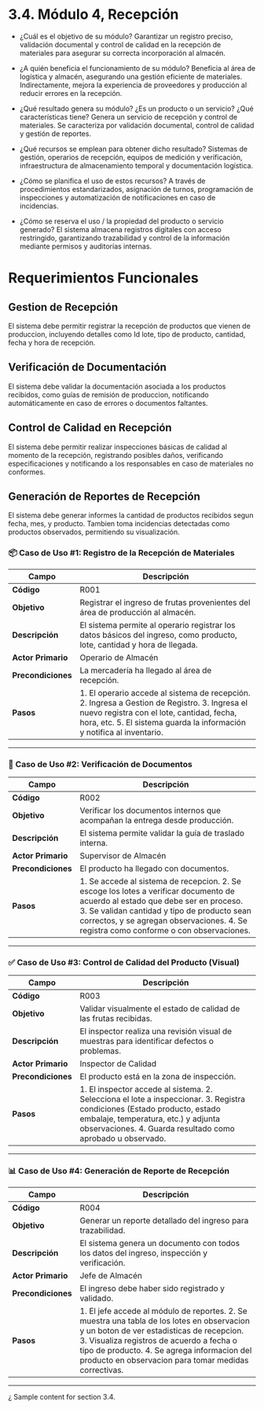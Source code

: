 # 3.4. Módulo 4, Recepción

- ¿Cuál es el objetivo de su módulo?
Garantizar un registro preciso, validación documental y control de calidad en la recepción de materiales para asegurar su correcta incorporación al almacén.

- ¿A quién beneficia el funcionamiento de su módulo?
Beneficia al área de logística y almacén, asegurando una gestión eficiente de materiales. Indirectamente, mejora la experiencia de proveedores y producción al reducir errores en la recepción.

- ¿Qué resultado genera su módulo? ¿Es un producto o un servicio? ¿Qué características tiene?
Genera un servicio de recepción y control de materiales. Se caracteriza por validación documental, control de calidad y gestión de reportes.

- ¿Qué recursos se emplean para obtener dicho resultado?
Sistemas de gestión, operarios de recepción, equipos de medición y verificación, infraestructura de almacenamiento temporal y documentación logística.

- ¿Cómo se planifica el uso de estos recursos?
A través de procedimientos estandarizados, asignación de turnos, programación de inspecciones y automatización de notificaciones en caso de incidencias.

- ¿Cómo se reserva el uso / la propiedad del producto o servicio generado?
El sistema almacena registros digitales con acceso restringido, garantizando trazabilidad y control de la información mediante permisos y auditorías internas.
# Requerimientos Funcionales  

## Gestion de Recepción  
El sistema debe permitir registrar la recepción de productos que vienen de produccion, incluyendo detalles como Id lote, tipo de producto, cantidad, fecha y hora de recepción.

## Verificación de Documentación  
El sistema debe validar la documentación asociada a los productos recibidos, como guías de remisión de produccion, notificando automáticamente en caso de errores o documentos faltantes.  

## Control de Calidad en Recepción  
El sistema debe permitir realizar inspecciones básicas de calidad al momento de la recepción, registrando posibles daños, verificando especificaciones y notificando a los responsables en caso de materiales no conformes.  

## Generación de Reportes de Recepción  
El sistema debe generar informes la cantidad de productos recibidos segun fecha, mes, y producto. Tambien toma incidencias detectadas como productos observados,  permitiendo su visualización.  

### 📦 Caso de Uso #1: Registro de la Recepción de Materiales

| Campo | Descripción |
| --- | --- |
| **Código** | R001 |
| **Objetivo** | Registrar el ingreso de frutas provenientes del área de producción al almacén. |
| **Descripción** | El sistema permite al operario registrar los datos básicos del ingreso, como producto, lote, cantidad y hora de llegada. |
| **Actor Primario** | Operario de Almacén |
| **Precondiciones** | La mercadería ha llegado al área de recepción. |
| **Pasos** | 1. El operario accede al sistema de recepción.  2. Ingresa a Gestion de Registro.  3. Ingresa el nuevo registra con el lote, cantidad, fecha, hora, etc.  5. El sistema guarda la información y notifica al inventario. |

---

### 📄 Caso de Uso #2: Verificación de Documentos

| Campo | Descripción |
| --- | --- |
| **Código** | R002 |
| **Objetivo** | Verificar los documentos internos que acompañan la entrega desde producción. |
| **Descripción** | El sistema permite validar la guía de traslado interna. |
| **Actor Primario** | Supervisor de Almacén |
| **Precondiciones** | El producto ha llegado con documentos. |
| **Pasos** | 1. Se accede al sistema de recepcion.  2. Se escoge los lotes a verificar documento de acuerdo al estado que debe ser en proceso.  3. Se validan cantidad y tipo de producto sean correctos, y se agregan observaciones.   4. Se registra como conforme o con observaciones. |

---

### ✅ Caso de Uso #3: Control de Calidad del Producto (Visual)

| Campo | Descripción |
| --- | --- |
| **Código** | R003 |
| **Objetivo** | Validar visualmente el estado de calidad de las frutas recibidas. |
| **Descripción** | El inspector realiza una revisión visual de muestras para identificar defectos o problemas. |
| **Actor Primario** | Inspector de Calidad |
| **Precondiciones** | El producto está en la zona de inspección. |
| **Pasos** | 1. El inspector accede al sistema.  2. Selecciona el lote a inspeccionar.  3. Registra condiciones (Estado producto, estado embalaje, temperatura, etc.) y adjunta observaciones.  4. Guarda resultado como aprobado u observado. |

---

### 📊 Caso de Uso #4: Generación de Reporte de Recepción

| Campo | Descripción |
| --- | --- |
| **Código** | R004 |
| **Objetivo** | Generar un reporte detallado del ingreso para trazabilidad. |
| **Descripción** | El sistema genera un documento con todos los datos del ingreso, inspección y verificación. |
| **Actor Primario** | Jefe de Almacén |
| **Precondiciones** | El ingreso debe haber sido registrado y validado. |
| **Pasos** | 1. El jefe accede al módulo de reportes.  2. Se muestra una tabla de los lotes en observacion y un boton de ver estadisticas de recepcion.  3. Visualiza registros de acuerdo a fecha o tipo de producto.  4. Se agrega informacion del producto en observacion para tomar medidas correctivas. |

---

¿
Sample content for section 3.4.
